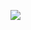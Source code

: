 ![](https://github.com/Jorgeev27/DOR/blob/main/BOOTSTRAP/Examen%20Bootstrap%201%C2%AA%20Evaluaci%C3%B3n/Examen%20DOR%201a%20Evaluaci%C3%B3n%20-%20Bootstrap.jpg)
